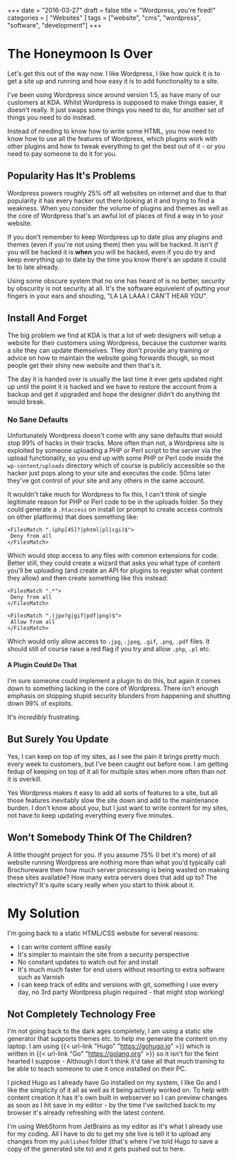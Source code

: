+++
date = "2016-03-27"
draft = false
title = "Wordpress, you're fired!"
categories = [ "Websites" ]
tags = ["website", "cms", "wordpress", "software", "development"]
+++

# The Honeymoon Is Over
Let's get this out of the way now. I like Wordpress, I like how quick it is to get a site up and running and how easy it is to add functionality to a site.

I've been using Wordpress since around version 1.5, as have many of our customers at KDA.  Whilst Wordpress is supposed to make things easier, it doesn't really.  It just swaps some things you need to do, for another set of things you need to do instead.

Instead of needing to know how to write some HTML, you now need to know how to use all the features of Wordpress, which plugins work with other plugins and how to tweak everything to get the best out of it - or you need to pay someone to do it for you.

## Popularity Has It's Problems
Wordpress powers roughly  25% off all websites on internet and due to that popularity it has every hacker out there looking at it and trying to find a weakness.  When you consider the volume of plugins and themes as well as the core of Wordpress that's an awful lot of places ot find a way in to your website.

If you don't remember to keep Wordpress up to date plus any plugins and themes (even if you're not using them) then you will be hacked.  It isn't *if* you will be hacked it is **when** you will be hacked, even if you do try and keep everything up to date by the time you know there's an update it could be to late already.

Using some obscure system that no one has heard of is no better, security by obscurity is not security at all.  It's the software equivelent of putting your fingers in your ears and shouting, "LA LA LAAA I CAN'T HEAR YOU".

## Install And Forget
The big problem we find at KDA is that a lot of web designers will setup a website for their customers using Wordpress, because the customer wants a site they can update themselves.  They don't provide any training or advice on how to maintain the website going forwards though, so most people get their shiny new website and then that's it.

The day it is handed over is usually the last time it ever gets updated right up until the point it is hacked and we have to restore the account from a backup and get it upgraded and hope the designer didn't do anything tht would break.

### No Sane Defaults
Unfortunately Wordpress doesn't come with any sane defaults that would stop 99% of hacks in their tracks.  More often than not, a Wordpress site is exploited by someone uploading a PHP or Perl script to the server via the upload functionality, so you end up with some PHP or Perl code inside the `wp-content/uploads` directory which of course is publicly accessible so the hacker just pops along to your site and executes the code.  50ms later they've got control of your site and any others in the same account.

It wouldn't take much for Wordpress to fix this, I can't think of single legitimate reason for PHP or Perl code to be in the uploads folder.  So they could generate a `.htaccess` on install (or prompt to create access controls on other platforms) that does something like:

```
<FilesMatch ".(php[45]?|phtml|pl|cgi)$">
 Deny from all
</FilesMatch>
```

Which would stop access to any files with common extensions for code.  Better still, they could create a wizard that asks you what type of content you'll be uploading (and create an API for plugins to register what content they allow) and then create something like this instead:

```
<FilesMatch ".*">
 Deny from all
</FilesMatch>

<FilesMatch ".(jpe?g|gif|pdf|png)$">
 Allow from all
</FilesMatch>
```

Which would only allow access to `.jpg`, `.jpeg`, `.gif`, `.png`, `.pdf` files.  It should still of course raise a red flag if you try and allow `.php`, `.pl` etc.

#### A Plugin Could Do That
I'm sure someone could implement a plugin to do this, but again it comes down to something lacking in the core of Wordpress.  There isn't enough emphasis on stopping stupid security blunders from happening and shutting down 99% of exploits.

It's *incredibly* frustrating.

## But Surely You Update
Yes, I can keep on top of my sites, as I see the pain it brings pretty much every week to customers, but I've been caught out before now.  I am getting fedup of keeping on top of it all for multiple sites when more often than not it is overkill.

Yes Wordpress makes it easy to add all sorts of features to a site, but all those features inevitably slow the site down and add to the maintenance burden.  I don't know about you, but I just want to write content for my sites, not have to keep updating everything every five minutes.

## Won't Somebody Think Of The Children?
A little thought project for you.  If you assume 75% (I bet it's more) of all website running Wordpress are nothing more than what you'd typically call Brochureware then how much server processing is being wasted on making these sites available?  How many extra servers does that add up to? The electricty?  It's quite scary really when you start to think about it.

# My Solution
I'm going back to a static HTML/CSS website for several reasons:

* I can write content offline easily
* It's simpler to maintain the site from a security perspective
* No constant updates to watch out for and install
* It's much much faster for end users without resorting to extra software such as Varnish
* I can keep track of edits and versions with git, something I use every day, no 3rd party Wordpress plugin required - that might stop working!

## Not Completely Technology Free
I'm not going back to the dark ages completely, I am using a static site generator that supports themes etc. to help me generate the content on my laptop.  I am using {{< url-link "Hugo" "https://gohugo.io" >}} which is written in {{< url-link "Go" "https://golang.org" >}} so it isn't for the feint hearted I suppose - Although I don't think it'd take all that much training to be able to teach someone to use it once installed on their PC.

I picked Hugo as I already have Go installed on my system, I like Go and I like the simplicity of it all as well as it being actively worked on.  To help with content creation it has it's own built in webserver so I can preview changes as soon as I hit save in my editor - by the time I've switched back to my browser it's already refreshing with the latest content.

I'm using WebStorm from JetBrains as my editor as it's what I already use for my coding.  All I have to do to get my site live is tell it to upload any changes from my `published` folder (that's where I've told Hugo to save a copy of the generated site to) and it gets pushed out to here.